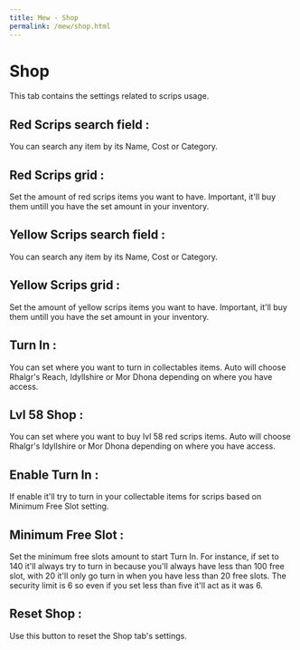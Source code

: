 ```yaml
---
title: Mew - Shop
permalink: /mew/shop.html
---
```


# Shop
This tab contains the settings related to scrips usage.

## Red Scrips search field :
You can search any item by its Name, Cost or Category.

## Red Scrips grid :
Set the amount of red scrips items you want to have. Important, it'll buy them untill you have the set amount in your inventory.

## Yellow Scrips search field :
You can search any item by its Name, Cost or Category.

## Yellow Scrips grid :
Set the amount of yellow scrips items you want to have. Important, it'll buy them untill you have the set amount in your inventory.

## Turn In :
You can set where you want to turn in collectables items. Auto will choose Rhalgr's Reach, Idyllshire or Mor Dhona depending on where you have access.

## Lvl 58 Shop :
You can set where you want to buy lvl 58 red scrips items. Auto will choose Rhalgr's Idyllshire or Mor Dhona depending on where you have access.

## Enable Turn In :
If enable it'll try to turn in your collectable items for scrips based on Minimum Free Slot setting.

## Minimum Free Slot :
Set the minimum free slots amount to start Turn In. For instance, if set to 140 it'll always try to turn in because you'll always have less than 100 free slot, with 20 it'll only go turn in when you have less than 20 free slots. The security limit is 6 so even if you set less than five it'll act as it was 6.

## Reset Shop :
Use this button to reset the Shop tab's settings.
